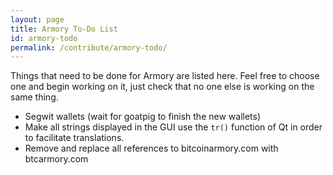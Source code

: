 ```yaml
---
layout: page
title: Armory To-Do List
id: armory-todo
permalink: /contribute/armory-todo/
---
```


Things that need to be done for Armory are listed here. Feel free to choose one and begin working on it, just check that no one else is working on the same thing.

 - Segwit wallets (wait for goatpig to finish the new wallets)
 - Make all strings displayed in the GUI use the `tr()` function of Qt in order to facilitate translations.
 - Remove and replace all references to bitcoinarmory.com with btcarmory.com
